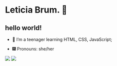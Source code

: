 # Leticia Brum. 🦋
## hello world! 

- 🎇 I’m a teenager learning HTML, CSS, JavaScript;
- 🎆 Pronouns: she/her

  <div>
<a href="https://instagram.com/lebrum09" target="_blank"><img loading="lazy" src="https://img.shields.io/badge/-Instagram-%23E4405F?style=for-the-badge&logo=instagram&logoColor=white" target="_blank"></a>
<a href = "mailto:leticiabrum@gmail.com"><img loading="lazy" src="https://img.shields.io/badge/Gmail-D14836?style=for-the-badge&logo=gmail&logoColor=white" target="_blank"></a>
</div>
